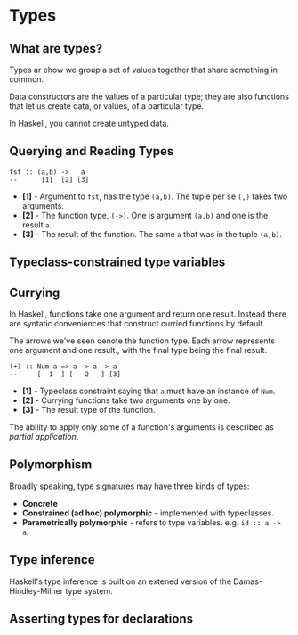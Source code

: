 # Types

## What are types?

Types ar ehow we group a set of values together that share something in common. 

Data constructors are the values of a particular type; they are also functions that let us create data, or values, of a particular type.

In Haskell, you cannot create untyped data. 

## Querying and Reading Types

```
fst :: (a,b) ->   a
--      [1]  [2] [3]
```

* **[1]** - Argument to `fst`, has the type `(a,b)`. The tuple per se `(,)` takes two arguments.
* **[2]** - The function type, `(->)`. One is argument `(a,b)` and one is the result `a`. 
* **[3]** - The result of the function. The same `a` that was in the tuple `(a,b)`.

## Typeclass-constrained type variables

## Currying

In Haskell, functions take one argument and return one result. Instead there are syntatic conveniences that construct curried functions by default. 

The arrows we've seen denote the function type. Each arrow represents one argument and one result., with the final type being the final result.

```
(+) :: Num a => a -> a -> a
--     [  1  ] [   2   ] [3]
```

* **[1]** - Typeclass constraint saying that `a` must have an instance of `Num`.
* **[2]** - Currying functions take two arguments one by one.
* **[3]** - The result type of the function.

The ability to apply only some of a function's arguments is described as *partial application*.

## Polymorphism

Broadly speaking, type signatures may have three kinds of types:
* **Concrete**
* **Constrained (ad hoc) polymorphic** - implemented with typeclasses.
* **Parametrically polymorphic** - refers to type variables. e.g. `id :: a -> a`.

## Type inference

Haskell's type inference is built on an extened version of the Damas-Hindley-Milner type system. 

## Asserting types for declarations
